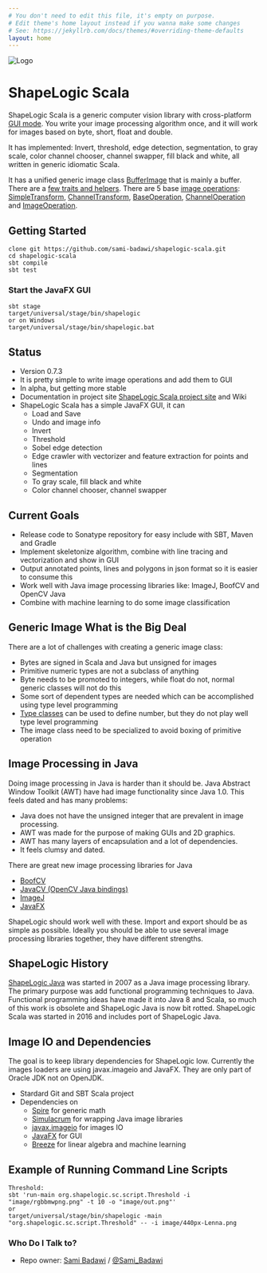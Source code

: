 ```yaml
---
# You don't need to edit this file, it's empty on purpose.
# Edit theme's home layout instead if you wanna make some changes
# See: https://jekyllrb.com/docs/themes/#overriding-theme-defaults
layout: home
---
```

![Logo](/image/shapelogicsmallgradient.png)

# ShapeLogic Scala #

ShapeLogic Scala is a generic computer vision library with cross-platform [GUI mode](https://github.com/sami-badawi/shapelogic-scala/wiki/GUI-for-ShapeLogic). You write your image processing algorithm once, and it will work for images based on byte, short, float and double.

It has implemented: Invert, threshold, edge detection, segmentation, to gray scale, color channel chooser, channel swapper, fill black and white, all written in generic idiomatic Scala.

It has a unified generic image class [BufferImage](https://github.com/sami-badawi/shapelogic-scala/blob/master/src/main/scala/org/shapelogic/sc/image/BufferImage.scala) that is mainly a buffer. There are a [few traits and helpers](https://github.com/sami-badawi/shapelogic-scala/wiki/Image-Classes-and-Traits). There are 5 base [image operations](http://shapelogicscala.org/image-operations/): [SimpleTransform](https://github.com/sami-badawi/shapelogic/blob/master/src/main/scala/org/shapelogic/sc/operation/SimpleTransform.scala),
[ChannelTransform](https://github.com/sami-badawi/shapelogic/blob/master/src/main/scala/org/shapelogic/sc/operation/ChannelTransform.scala),
[BaseOperation](https://github.com/sami-badawi/shapelogic/blob/master/src/main/scala/org/shapelogic/sc/operation/BaseOperation.scala),
[ChannelOperation](https://github.com/sami-badawi/shapelogic/blob/master/src/main/scala/org/shapelogic/sc/operation/ChannelOperation.scala) and
[ImageOperation](https://github.com/sami-badawi/shapelogic/blob/master/src/main/scala/org/shapelogic/sc/operation/ImageOperation.scala).

## Getting Started ##

```
clone git https://github.com/sami-badawi/shapelogic-scala.git
cd shapelogic-scala
sbt compile
sbt test
```

### Start the JavaFX GUI

```
sbt stage
target/universal/stage/bin/shapelogic
or on Windows
target/universal/stage/bin/shapelogic.bat
```

## Status ##

* Version 0.7.3
* It is pretty simple to write image operations and add them to GUI
* In alpha, but getting more stable
* Documentation in project site [ShapeLogic Scala project site](http://shapeLogicscala.org) and Wiki
* ShapeLogic Scala has a simple JavaFX GUI, it can
  * Load and Save
  * Undo and image info
  * Invert
  * Threshold
  * Sobel edge detection
  * Edge crawler with vectorizer and feature extraction for points and lines
  * Segmentation
  * To gray scale, fill black and white
  * Color channel chooser, channel swapper

## Current Goals ##

* Release code to Sonatype repository for easy include with SBT, Maven and Gradle
* Implement skeletonize algorithm, combine with line tracing and vectorization and show in GUI
* Output annotated points, lines and polygons in json format so it is easier to consume this
* Work well with Java image processing libraries like: ImageJ, BoofCV and OpenCV Java
* Combine with machine learning to do some image classification

## Generic Image What is the Big Deal ##

There are a lot of challenges with creating a generic image class:

* Bytes are signed in Scala and Java but unsigned for images
* Primitive numeric types are not a subclass of anything
* Byte needs to be promoted to integers, while float do not, normal generic classes will not do this
* Some sort of dependent types are needed which can be accomplished using type level programming
* [Type classes](http://danielwestheide.com/blog/2013/02/06/the-neophytes-guide-to-scala-part-12-type-classes.html) can be used to define number, but they do not play well type level programming
* The image class need to be specialized to avoid boxing of primitive operation


## Image Processing in Java ##

Doing image processing in Java is harder than it should be.
Java Abstract Window Toolkit (AWT) have had image functionality since Java 1.0.
This feels dated and has many problems:

* Java does not have the unsigned integer that are prevalent in image processing.
* AWT was made for the purpose of making GUIs and 2D graphics.
* AWT has many layers of encapsulation and a lot of dependencies.
* It feels clumsy and dated.

There are great new image processing libraries for Java

* [BoofCV](http://boofcv.org)
* [JavaCV (OpenCV Java bindings)](https://github.com/bytedeco/javacv)
* [ImageJ](https://imagej.nih.gov/ij/features.html)
* [JavaFX](http://docs.oracle.com/javafx/2/get_started/jfxpub-get_started.htm)

ShapeLogic should work well with these.  Import and export should be as simple as possible. Ideally you should be able to use several image processing libraries together, they have different strengths.

## ShapeLogic History ##

[ShapeLogic Java](http://shapelogic.org) was started in 2007 as a Java image processing library.
The primary purpose was add functional programming techniques to Java.
Functional programming ideas have made it into Java 8 and Scala, so much of this work is obsolete and ShapeLogic Java is now bit rotted. ShapeLogic Scala was started in 2016 and includes port of ShapeLogic Java.


## Image IO and Dependencies ##

The goal is to keep library dependencies for ShapeLogic low.
Currently the images loaders are using javax.imageio and JavaFX. They are only part of Oracle JDK not on OpenJDK.

* Stardard Git and SBT Scala project
* Dependencies on 
  * [Spire](https://github.com/non/spire) for generic math
  * [Simulacrum](https://github.com/mpilquist/simulacrum) for wrapping Java image libraries
  * [javax.imageio](http://docs.oracle.com/javase/8/docs/api/javax/imageio/ImageIO.html) for images IO
  * [JavaFX](http://docs.oracle.com/javafx/) for GUI
  * [Breeze](https://github.com/scalanlp/breeze) for linear algebra and machine learning

## Example of Running Command Line Scripts

```
Threshold:
sbt 'run-main org.shapelogic.sc.script.Threshold -i "image/rgbbmwpng.png" -t 10 -o "image/out.png"'
or
target/universal/stage/bin/shapelogic -main "org.shapelogic.sc.script.Threshold" -- -i image/440px-Lenna.png

```

### Who Do I Talk to? ###

* Repo owner: [Sami Badawi](http://blog.samibadawi.com/) / [@Sami_Badawi](https://twitter.com/Sami_Badawi)
